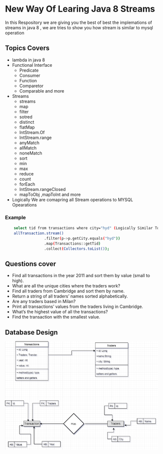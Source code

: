 # New Way Of Learing Java 8 Streams
In this Respository we are giving you the best of best the implemations of streams in java 8 , we are tries to show you how stream is similar to mysql operation 
## Topics Covers
  * lambda in java 8
  * Functional Interface
     * Predicate
     * Consumer
     * Function 
     * Comparetor
     * Comparable and more 
  * Streams
     * streams
     * map
     * filter
     * sotred
     * distinct
     * flatMap
     * IntStream.Of
     * IntStream.range
     * anyMatch
     * allMatch
     * noneMatch
     * sort
     * min
     * max
     * reduce
     * count
     * forEach
     * IntStream.rangeClosed
     * mapToObj ,mapToInt and more
  * Logically We are comapring all Stream operations to MYSQL Opearations
  ### Example
  ```bash
      select tid from transactions where city="hyd" (Logically Similar To) 
      allTransaction.stream()
                    .filter(p->p.getCity.equals("hyd"))
                    .map(Transactions::getTid)
                    .collect(Collectors.toList()); 
  ```

## Questions cover
   * Find all transactions in the year 2011 and sort them by value (small to high).
   * What are all the unique cities where the traders work?
   * Find all traders from Cambridge and sort them by name.
   * Return a string of all traders’ names sorted alphabetically.
   * Are any traders based in Milan?
   * Print all transactions’ values from the traders living in Cambridge.
   * What’s the highest value of all the transactions?
   * Find the transaction with the smallest value.
## Database Design
   ![Database Design](https://github.com/rohitchavan-git/Learn-Java-8-Stream/blob/master/github.png)
